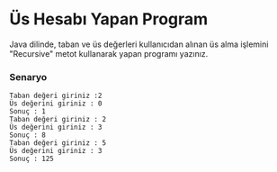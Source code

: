 # Üs Hesabı Yapan Program

Java dilinde, taban ve üs değerleri kullanıcıdan alınan üs alma işlemini "Recursive" metot kullanarak yapan programı yazınız.

### Senaryo

```
Taban değeri giriniz :2
Üs değerini giriniz : 0
Sonuç : 1
Taban değeri giriniz : 2
Üs değerini giriniz : 3
Sonuç : 8
Taban değeri giriniz : 5
Üs değerini giriniz : 3
Sonuç : 125
```